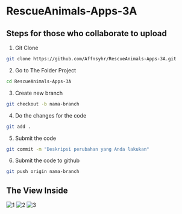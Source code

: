# RescueAnimals-Apps-3A


## Steps for those who collaborate to upload

1. Git Clone 
```bash
git clone https://github.com/Affnsyhr/RescueAnimals-Apps-3A.git
```
2. Go to The Folder Project
```bash
cd RescueAnimals-Apps-3A
```
3. Create new branch 
```bash
git checkout -b nama-branch
```
4. Do the changes for the code 
```bash
git add .
```
5. Submit the code
```bash
git commit -m "Deskripsi perubahan yang Anda lakukan"
```
6. Submit the code to github
```bash
git push origin nama-branch
```

## The View Inside 
![1](https://github.com/user-attachments/assets/a2e0e5f1-7b3e-475a-8790-4dcb31e82f74)
![2](https://github.com/user-attachments/assets/4b199241-3070-439d-a65c-7d8395fa0ad6)
![3](https://github.com/user-attachments/assets/7cef8ce1-0d7b-4df0-8c60-7c09f1726e45)

